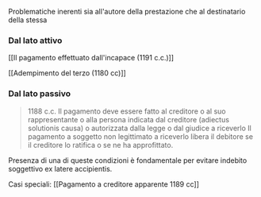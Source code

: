 Problematiche inerenti sia all'autore della prestazione che al destinatario della stessa

### Dal lato attivo
[[Il pagamento effettuato dall'incapace (1191 c.c.)]]

[[Adempimento del terzo (1180 cc)]]


### Dal lato passivo
> 1188 c.c. Il pagamento deve essere fatto al creditore o al suo rappresentante o alla persona indicata dal creditore (adiectus solutionis causa) o autorizzata dalla legge o dal giudice a riceverlo
> Il pagamento a soggetto non legittimato a riceverlo libera il debitore se il creditore lo ratifica o se ne ha approfittato.

Presenza di una di queste condizioni è fondamentale per evitare indebito soggettivo ex latere accipientis.

Casi speciali:
[[Pagamento a creditore apparente 1189 cc]]
